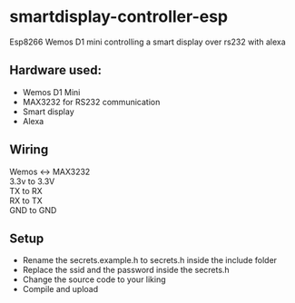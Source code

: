# smartdisplay-controller-esp
Esp8266 Wemos D1 mini controlling a smart display over rs232 with alexa

## Hardware used:
- Wemos D1 Mini
- MAX3232 for RS232 communication
- Smart display
- Alexa

## Wiring
Wemos <-> MAX3232<br/>
3.3v to 3.3V<br/>
TX to RX<br/>
RX to TX<br/>
GND to GND<br/>

## Setup
- Rename the secrets.example.h to secrets.h inside the include folder
- Replace the ssid and the password inside the secrets.h
- Change the source code to your liking
- Compile and upload
